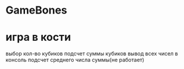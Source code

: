 # GameBones
# игра в кости

выбор кол-во кубиков 
подсчет суммы кубиков
вывод всех чисел в консоль
подсчет среднего числа суммы(не работает)
